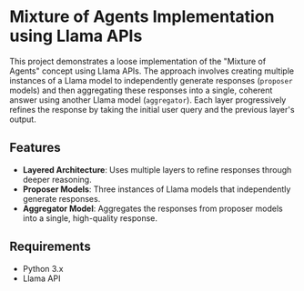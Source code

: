 # Mixture of Agents Implementation using Llama APIs

This project demonstrates a loose implementation of the "Mixture of Agents" concept using Llama APIs. The approach involves creating multiple instances of a Llama model to independently generate responses (`proposer` models) and then aggregating these responses into a single, coherent answer using another Llama model (`aggregator`). Each layer progressively refines the response by taking the initial user query and the previous layer's output.

## Features

- **Layered Architecture**: Uses multiple layers to refine responses through deeper reasoning.
- **Proposer Models**: Three instances of Llama models that independently generate responses.
- **Aggregator Model**: Aggregates the responses from proposer models into a single, high-quality response.

## Requirements

- Python 3.x
- Llama API

